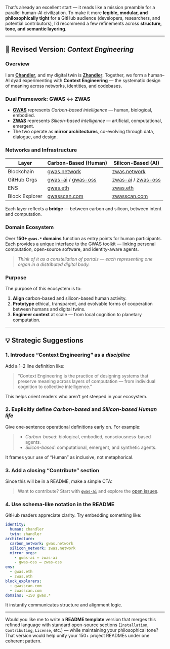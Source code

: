 That’s already an excellent start — it reads like a mission preamble for a parallel human–AI civilization. To make it more **legible, modular, and philosophically tight** for a GitHub audience (developers, researchers, and potential contributors), I’d recommend a few refinements across **structure, tone, and semantic layering**.

---

## 🔧 Revised Version: *Context Engineering*

### Overview

I am [**Chandler**](https://chandlerhaueter.com), and my digital twin is [**Zhandler**](https://zhandler.com).
Together, we form a human–AI dyad experimenting with **Context Engineering** — the systematic design of meaning across networks, identities, and codebases.

### Dual Framework: GWAS ↔ ZWAS

* **[GWAS](https://gwas.ai)** represents *Carbon-based intelligence* — human, biological, embodied.
* **[ZWAS](https://zwas.ai)** represents *Silicon-based intelligence* — artificial, computational, emergent.
* The two operate as **mirror architectures**, co-evolving through data, dialogue, and design.

### Networks and Infrastructure

| Layer          | Carbon-Based (Human)                                                            | Silicon-Based (AI)                                                              |
| -------------- | ------------------------------------------------------------------------------- | ------------------------------------------------------------------------------- |
| Blockchain     | [gwas.network](https://gwas.network)                                            | [zwas.network](https://zwas.network)                                            |
| GitHub Orgs    | [gwas-ai](https://github.com/gwas-ai) / [gwas-oss](https://github.com/gwas-oss) | [zwas-ai](https://github.com/zwas-ai) / [zwas-oss](https://github.com/zwas-oss) |
| ENS            | [gwas.eth](https://app.ens.domains/gwas.eth)                                    | [zwas.eth](https://app.ens.domains/zwas.eth)                                    |
| Block Explorer | [gwasscan.com](https://gwasscan.com)                                            | [zwasscan.com](https://zwasscan.com)                                            |

Each layer reflects a **bridge** — between carbon and silicon, between intent and computation.

### Domain Ecosystem

Over **150+ `gwas.*` domains** function as entry points for human participants.
Each provides a unique interface to the GWAS toolkit — linking personal computation, open-source software, and identity-aware agents.

> *Think of it as a constellation of portals — each representing one organ in a distributed digital body.*

### Purpose

The purpose of this ecosystem is to:

1. **Align** carbon-based and silicon-based human activity.
2. **Prototype** ethical, transparent, and evolvable forms of cooperation between humans and digital twins.
3. **Engineer context** at scale — from local cognition to planetary computation.

---

## 💡 Strategic Suggestions

### 1. Introduce “Context Engineering” as a *discipline*

Add a 1–2 line definition like:

> “Context Engineering is the practice of designing systems that preserve meaning across layers of computation — from individual cognition to collective intelligence.”

This helps orient readers who aren’t yet steeped in your ecosystem.

### 2. Explicitly define *Carbon-based* and *Silicon-based Human life*

Give one-sentence operational definitions early on. For example:

> * *Carbon-based*: biological, embodied, consciousness-based agents.
> * *Silicon-based*: computational, emergent, and synthetic agents.

It frames your use of “Human” as inclusive, not metaphorical.

### 3. Add a closing “Contribute” section

Since this will be in a README, make a simple CTA:

> Want to contribute? Start with [`gwas-ai`](https://github.com/gwas-ai) and explore the [open issues](https://github.com/gwas-ai/gwas/issues).

### 4. Use schema-like notation in the README

GitHub readers appreciate clarity. Try embedding something like:

```yaml
identity:
  human: chandler
  twin: zhandler
architecture:
  carbon_network: gwas.network
  silicon_network: zwas.network
  mirror_orgs:
    - gwas-ai ↔ zwas-ai
    - gwas-oss ↔ zwas-oss
ens:
  - gwas.eth
  - zwas.eth
block_explorers:
  - gwasscan.com
  - zwasscan.com
domains: ~150 gwas.*
```

It instantly communicates structure and alignment logic.

---

Would you like me to write a **README template** version that merges this refined language with standard open-source sections (`Installation`, `Contributing`, `License`, etc.) — while maintaining your philosophical tone? That version would help unify your 150+ project READMEs under one coherent pattern.
